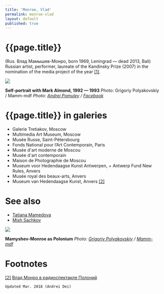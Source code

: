 ```yaml
---
title: 'Monroe, Vlad'
permalink: monroe-vlad
layout: default
published: true
---
```

# {{page.title}}

(Rus. Влад Мамышев-Монро, born 1969, Leningrad — dead 2013, Bali) Russian artist, performer, laureate of the Kandinsky Prize (2007) in the nomination of the media project of the year <span id="a1">[\[1\]](#f1)</span>.

![](/encyclopedia/images/{{page.permalink}}.jpg)

**Self-portrait with Mark Almond, 1992 — 1993**
Photo: Grigoriy Polyakovskiy / Mamm-mdf
*Photo: [Andrei Pomulev](pomulev-andrei) / [Facebook](https://www.facebook.com/photo.php?fbid=1657445534347751&set=a.102145249877795.3311.100002469602366&type=3&theater)*

# {{page.title}} in galeries

+ Galerie Tretiakov, Moscow
+ Multimedia Art Museum, Moscow
+ Musée Russe, Saint-Pétersbourg
+ Fonds National pour l’Art Contemporain, Paris
+ Musée d'art moderne de Moscou
+ Musée d'art contemporain
+ Maison de Photographie de Moscou
+ Museum voor Hedendaagse Kunst Antwerpen, + Antwerp Fund New Rules, Anvers
+ Musée royal des beaux-arts, Anvers
+ Museum van Hedendaagse Kunst, Anvers <span id="a2">[\[2\]](#f2)</span>

# See also

+ [Tatiana Mamedova](mamedova-tatiana)
+ [Mish Sachkov](sachkov-mish)

![](/encyclopedia/images/{{page.permalink}}-3.jpg)

**Mamyshev-Monroe as Polonium**
*Photo: [Grigoriy Polyakovskiy](index) / [Mamm-mdf](index)*

# Footnotes

[[2]](#a2) <span id="f2"></span> [Влад Монро в радиоспектакле Полоний](https://www.youtube.com/watch?v=e8ohN3fR9tk)

`Updated Mar. 2018 (Andrei Dei)`
